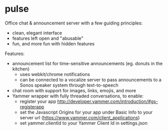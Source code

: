 pulse
=====

Office chat & announcement server with a few guiding principles:

- clean, elegant interface
- features left open and "abusable"
- fun, and more fun with hidden features

Features:

- announcement list for time-sensitive announcements (eg. donuts in the kitchen)
	- uses webkit/chrome notifications
	- can be connected to a vocalize server to pass announcements to a Sonos speaker system through text-to-speech 
- chat room with support for images, links, emojis, and more
- Yammer wrapper with fully threaded conversations, to enable:
	- register your app http://developer.yammer.com/introduction/#gs-registerapp
	- set the Javascript Origins for your app under Basic Info to your server url (https://www.yammer.com/client_applications)
	- set yammer.clientId to your Yammer Client Id in settings.json